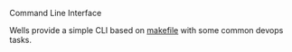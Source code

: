 Command Line Interface

Wells provide a simple CLI based on [makefile](https://github.com/EscolaLMS/Create-LMS-App/blob/main/makefile) with some common devops tasks.
